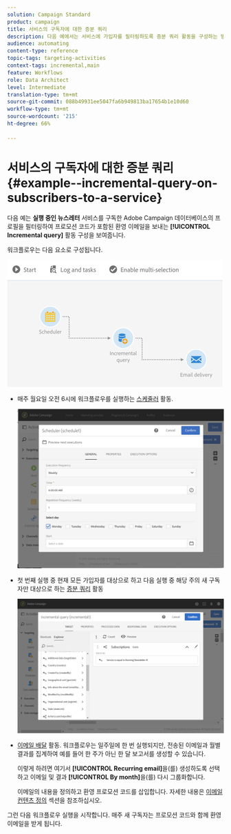 ```yaml
---
solution: Campaign Standard
product: campaign
title: 서비스의 구독자에 대한 증분 쿼리
description: 다음 예에서는 서비스에 가입자를 필터링하도록 증분 쿼리 활동을 구성하는 방법을 설명합니다.
audience: automating
content-type: reference
topic-tags: targeting-activities
context-tags: incremental,main
feature: Workflows
role: Data Architect
level: Intermediate
translation-type: tm+mt
source-git-commit: 088b49931ee5047fa6b949813ba17654b1e10d60
workflow-type: tm+mt
source-wordcount: '215'
ht-degree: 66%

---
```



# 서비스의 구독자에 대한 증분 쿼리 {#example--incremental-query-on-subscribers-to-a-service}

다음 예는 **실행 중인 뉴스레터** 서비스를 구독한 Adobe Campaign 데이터베이스의 프로필을 필터링하여 프로모션 코드가 포함된 환영 이메일을 보내는 **[!UICONTROL Incremental query]** 활동 구성을 보여줍니다.

워크플로우는 다음 요소로 구성됩니다.

![](assets/incremental_query_example1.png)

* 매주 월요일 오전 6시에 워크플로우를 실행하는 [스케줄러](../../automating/using/scheduler.md) 활동.

   ![](assets/incremental_query_example2.png)

* 첫 번째 실행 중 현재 모든 가입자를 대상으로 하고 다음 실행 중 해당 주의 새 구독자만 대상으로 하는 [증분 쿼리](../../automating/using/incremental-query.md) 활동

   ![](assets/incremental_query_example3.png)

* [이메일 배달](../../automating/using/email-delivery.md) 활동. 워크플로우는 일주일에 한 번 실행되지만, 전송된 이메일과 월별 결과를 집계하여 예를 들어 한 주가 아닌 한 달 보고서를 생성할 수 있습니다.

   이렇게 하려면 여기서 **[!UICONTROL Recurring email]**&#x200B;을(를) 생성하도록 선택하고 이메일 및 결과 **[!UICONTROL By month]**&#x200B;을(를) 다시 그룹화합니다.

   이메일의 내용을 정의하고 환영 프로모션 코드를 삽입합니다. 자세한 내용은 [이메일 컨텐츠 정의](../../designing/using/personalization.md) 섹션을 참조하십시오.

그런 다음 워크플로우 실행을 시작합니다. 매주 새 구독자는 프로모션 코드와 함께 환영 이메일을 받게 됩니다.
